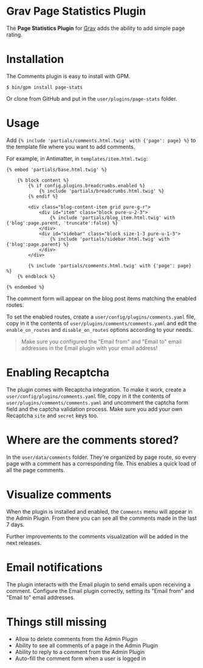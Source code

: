# Grav Page Statistics Plugin

The **Page Statistics Plugin** for [Grav](http://github.com/getgrav/grav) adds the ability to add simple page rating.

# Installation

The Comments plugin is easy to install with GPM.

```
$ bin/gpm install page-stats
```

Or clone from GitHub and put in the `user/plugins/page-stats` folder.

# Usage

Add `{% include 'partials/comments.html.twig' with {'page': page} %}` to the template file where you want to add comments.

For example, in Antimatter, in `templates/item.html.twig`:

```twig
{% embed 'partials/base.html.twig' %}

    {% block content %}
        {% if config.plugins.breadcrumbs.enabled %}
            {% include 'partials/breadcrumbs.html.twig' %}
        {% endif %}

        <div class="blog-content-item grid pure-g-r">
            <div id="item" class="block pure-u-2-3">
                {% include 'partials/blog_item.html.twig' with {'blog':page.parent, 'truncate':false} %}
            </div>
            <div id="sidebar" class="block size-1-3 pure-u-1-3">
                {% include 'partials/sidebar.html.twig' with {'blog':page.parent} %}
            </div>
        </div>

        {% include 'partials/comments.html.twig' with {'page': page} %}
    {% endblock %}

{% endembed %}
```

The comment form will appear on the blog post items matching the enabled routes.

To set the enabled routes, create a `user/config/plugins/comments.yaml` file, copy in it the contents of `user/plugins/comments/comments.yaml` and edit the `enable_on_routes` and `disable_on_routes` options according to your needs.

> Make sure you configured the "Email from" and "Email to" email addresses in the Email plugin with your email address!

# Enabling Recaptcha

The plugin comes with Recaptcha integration. To make it work, create a `user/config/plugins/comments.yaml` file, copy in it the contents of `user/plugins/comments/comments.yaml` and uncomment the captcha form field and the captcha validation process.
Make sure you add your own Recaptcha `site` and `secret` keys too.

# Where are the comments stored?

In the `user/data/comments` folder. They're organized by page route, so every page with a comment has a corresponding file. This enables a quick load of all the page comments.

# Visualize comments

When the plugin is installed and enabled, the `Comments` menu will appear in the Admin Plugin. From there you can see all the comments made in the last 7 days.

Further improvements to the comments visualization will be added in the next releases.

# Email notifications

The plugin interacts with the Email plugin to send emails upon receiving a comment. Configure the Email plugin correctly, setting its "Email from" and "Email to" email addresses.

# Things still missing

- Allow to delete comments from the Admin Plugin
- Ability to see all comments of a page in the Admin Plugin
- Ability to reply to a comment from the Admin Plugin
- Auto-fill the comment form when a user is logged in
